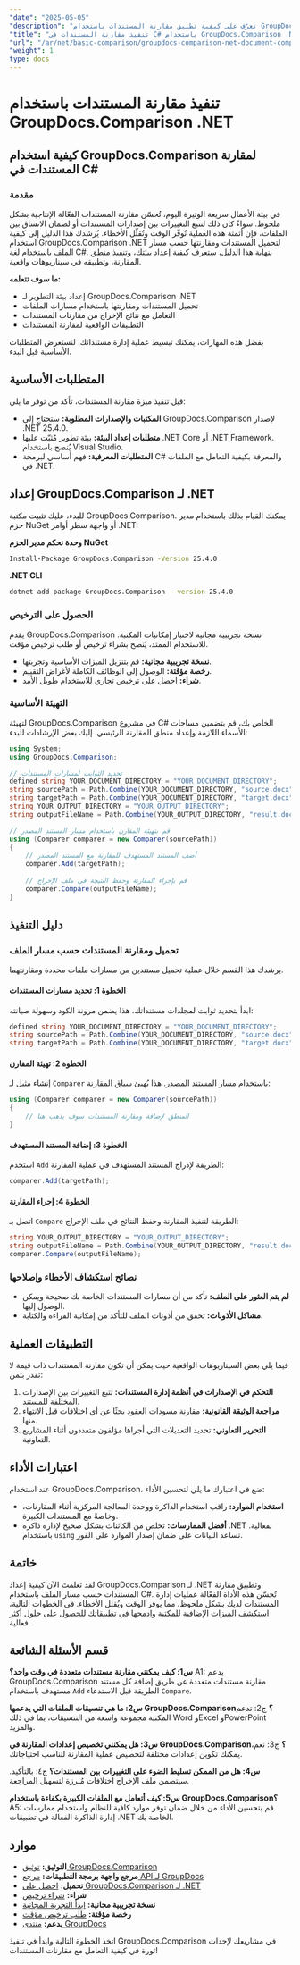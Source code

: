 ```yaml
---
"date": "2025-05-05"
"description": "تعرّف على كيفية تطبيق مقارنة المستندات باستخدام GroupDocs.Comparison لـ .NET بلغة C#. بسّط عملية إدارة مستنداتك ووفّر الوقت."
"title": "تنفيذ مقارنة المستندات في C# باستخدام GroupDocs.Comparison .NET - دليل خطوة بخطوة"
"url": "/ar/net/basic-comparison/groupdocs-comparison-net-document-comparison-csharp/"
"weight": 1
type: docs
---
```

# تنفيذ مقارنة المستندات باستخدام GroupDocs.Comparison .NET

## كيفية استخدام GroupDocs.Comparison لمقارنة المستندات في C# 

### مقدمة

في بيئة الأعمال سريعة الوتيرة اليوم، تُحسّن مقارنة المستندات الفعّالة الإنتاجية بشكل ملحوظ. سواءً كان ذلك لتتبع التغييرات بين إصدارات المستندات أو لضمان الاتساق بين الملفات، فإن أتمتة هذه العملية تُوفّر الوقت وتُقلّل الأخطاء. يُرشدك هذا الدليل إلى كيفية استخدام GroupDocs.Comparison .NET لتحميل المستندات ومقارنتها حسب مسار الملف باستخدام لغة C#. بنهاية هذا الدليل، ستعرف كيفية إعداد بيئتك، وتنفيذ منطق المقارنة، وتطبيقه في سيناريوهات واقعية.

**ما سوف تتعلمه:**
- إعداد بيئة التطوير لـ GroupDocs.Comparison .NET
- تحميل المستندات ومقارنتها باستخدام مسارات الملفات
- التعامل مع نتائج الإخراج من مقارنات المستندات
- التطبيقات الواقعية لمقارنة المستندات

بفضل هذه المهارات، يمكنك تبسيط عملية إدارة مستنداتك. لنستعرض المتطلبات الأساسية قبل البدء.

## المتطلبات الأساسية

قبل تنفيذ ميزة مقارنة المستندات، تأكد من توفر ما يلي:

- **المكتبات والإصدارات المطلوبة:** ستحتاج إلى GroupDocs.Comparison لإصدار .NET 25.4.0.
- **متطلبات إعداد البيئة:** بيئة تطوير مُثبّت عليها .NET Core أو .NET Framework. يُنصح باستخدام Visual Studio.
- **المتطلبات المعرفية:** فهم أساسي لبرمجة C# والمعرفة بكيفية التعامل مع الملفات في .NET.

## إعداد GroupDocs.Comparison لـ .NET

للبدء، عليك تثبيت مكتبة GroupDocs.Comparison. يمكنك القيام بذلك باستخدام مدير حزم NuGet أو واجهة سطر أوامر .NET:

**وحدة تحكم مدير الحزم NuGet**
```bash
Install-Package GroupDocs.Comparison -Version 25.4.0
```

**.NET CLI**
```bash
dotnet add package GroupDocs.Comparison --version 25.4.0
```

### الحصول على الترخيص

يقدم GroupDocs.Comparison نسخة تجريبية مجانية لاختبار إمكانيات المكتبة. للاستخدام الممتد، يُنصح بشراء ترخيص أو طلب ترخيص مؤقت.

- **نسخة تجريبية مجانية:** قم بتنزيل الميزات الأساسية وتجربتها.
- **رخصة مؤقتة:** الوصول إلى الوظائف الكاملة لأغراض التقييم.
- **شراء:** احصل على ترخيص تجاري للاستخدام طويل الأمد.

### التهيئة الأساسية

لتهيئة GroupDocs.Comparison في مشروع C# الخاص بك، قم بتضمين مساحات الأسماء اللازمة وإعداد منطق المقارنة الرئيسي. إليك بعض الإرشادات للبدء:

```csharp
using System;
using GroupDocs.Comparison;

// تحديد الثوابت لمسارات المستندات
defined string YOUR_DOCUMENT_DIRECTORY = "YOUR_DOCUMENT_DIRECTORY";
string sourcePath = Path.Combine(YOUR_DOCUMENT_DIRECTORY, "source.docx");
string targetPath = Path.Combine(YOUR_DOCUMENT_DIRECTORY, "target.docx");
string YOUR_OUTPUT_DIRECTORY = "YOUR_OUTPUT_DIRECTORY";
string outputFileName = Path.Combine(YOUR_OUTPUT_DIRECTORY, "result.docx");

// قم بتهيئة المقارن باستخدام مسار المستند المصدر
using (Comparer comparer = new Comparer(sourcePath))
{
    // أضف المستند المستهدف للمقارنة مع المستند المصدر
    comparer.Add(targetPath);
    
    // قم بإجراء المقارنة وحفظ النتيجة في ملف الإخراج
    comparer.Compare(outputFileName);
}
```

## دليل التنفيذ

### تحميل ومقارنة المستندات حسب مسار الملف

يرشدك هذا القسم خلال عملية تحميل مستندين من مسارات ملفات محددة ومقارنتهما.

#### الخطوة 1: تحديد مسارات المستندات

ابدأ بتحديد ثوابت لمجلدات مستنداتك. هذا يضمن مرونة الكود وسهولة صيانته:

```csharp
defined string YOUR_DOCUMENT_DIRECTORY = "YOUR_DOCUMENT_DIRECTORY";
string sourcePath = Path.Combine(YOUR_DOCUMENT_DIRECTORY, "source.docx");
string targetPath = Path.Combine(YOUR_DOCUMENT_DIRECTORY, "target.docx");
```

#### الخطوة 2: تهيئة المقارن

إنشاء مثيل لـ `Comparer` باستخدام مسار المستند المصدر. هذا يُهيئ سياق المقارنة:

```csharp
using (Comparer comparer = new Comparer(sourcePath))
{
    // المنطق لإضافة ومقارنة المستندات سوف يذهب هنا
}
```

#### الخطوة 3: إضافة المستند المستهدف

استخدم `Add` الطريقة لإدراج المستند المستهدف في عملية المقارنة:

```csharp
comparer.Add(targetPath);
```

#### الخطوة 4: إجراء المقارنة

اتصل بـ `Compare` الطريقة لتنفيذ المقارنة وحفظ النتائج في ملف الإخراج:

```csharp
string YOUR_OUTPUT_DIRECTORY = "YOUR_OUTPUT_DIRECTORY";
string outputFileName = Path.Combine(YOUR_OUTPUT_DIRECTORY, "result.docx");
comparer.Compare(outputFileName);
```

### نصائح استكشاف الأخطاء وإصلاحها
- **لم يتم العثور على الملف:** تأكد من أن مسارات المستندات الخاصة بك صحيحة ويمكن الوصول إليها.
- **مشاكل الأذونات:** تحقق من أذونات الملف للتأكد من إمكانية القراءة والكتابة.

## التطبيقات العملية

فيما يلي بعض السيناريوهات الواقعية حيث يمكن أن تكون مقارنة المستندات ذات قيمة لا تقدر بثمن:
1. **التحكم في الإصدارات في أنظمة إدارة المستندات:** تتبع التغييرات بين الإصدارات المختلفة للمستند.
2. **مراجعة الوثيقة القانونية:** مقارنة مسودات العقود بحثًا عن أي اختلافات قبل الانتهاء منها.
3. **التحرير التعاوني:** تحديد التعديلات التي أجراها مؤلفون متعددون أثناء المشاريع التعاونية.

## اعتبارات الأداء

عند استخدام GroupDocs.Comparison، ضع في اعتبارك ما يلي لتحسين الأداء:
- **استخدام الموارد:** راقب استخدام الذاكرة ووحدة المعالجة المركزية أثناء المقارنات، وخاصةً مع المستندات الكبيرة.
- **أفضل الممارسات:** تخلص من الكائنات بشكل صحيح لإدارة ذاكرة .NET بفعالية. باستخدام `using` تساعد البيانات على ضمان إصدار الموارد على الفور.

## خاتمة

لقد تعلمتَ الآن كيفية إعداد GroupDocs.Comparison لـ .NET وتطبيق مقارنة المستندات حسب مسار الملف باستخدام C#. تُحسّن هذه الأداة الفعّالة عمليات إدارة المستندات لديك بشكل ملحوظ، مما يوفر الوقت ويُقلل الأخطاء. في الخطوات التالية، استكشف الميزات الإضافية للمكتبة وادمجها في تطبيقاتك للحصول على حلول أكثر فعالية.

## قسم الأسئلة الشائعة

**س1: كيف يمكنني مقارنة مستندات متعددة في وقت واحد؟**
A1: يدعم GroupDocs.Comparison مقارنة مستندات متعددة عن طريق إضافة كل مستند مستهدف باستخدام `Add` الطريقة قبل الاستدعاء `Compare`.

**س2: ما هي تنسيقات الملفات التي يدعمها GroupDocs.Comparison؟**
ج2: تدعم المكتبة مجموعة واسعة من التنسيقات، بما في ذلك Word وExcel وPowerPoint والمزيد.

**س3: هل يمكنني تخصيص إعدادات المقارنة في GroupDocs.Comparison؟**
ج3: نعم، يمكنك تكوين إعدادات مختلفة لتخصيص عملية المقارنة لتناسب احتياجاتك.

**س4: هل من الممكن تسليط الضوء على التغييرات بين المستندات؟**
ج٤: بالتأكيد. سيتضمن ملف الإخراج اختلافات مُبرزة لتسهيل المراجعة.

**س5: كيف أتعامل مع الملفات الكبيرة بكفاءة باستخدام GroupDocs.Comparison؟**
A5: قم بتحسين الأداء من خلال ضمان توفر موارد كافية للنظام واستخدام ممارسات إدارة الذاكرة الفعالة في تطبيقات .NET الخاصة بك.

## موارد
- **التوثيق:** [توثيق GroupDocs.Comparison](https://docs.groupdocs.com/comparison/net/)
- **مرجع واجهة برمجة التطبيقات:** [مرجع API لـ GroupDocs](https://reference.groupdocs.com/comparison/net/)
- **تحميل:** [احصل على GroupDocs.Comparison لـ .NET](https://releases.groupdocs.com/comparison/net/)
- **شراء:** [شراء ترخيص](https://purchase.groupdocs.com/buy)
- **نسخة تجريبية مجانية:** [ابدأ التجربة المجانية](https://releases.groupdocs.com/comparison/net/)
- **رخصة مؤقتة:** [طلب ترخيص مؤقت](https://purchase.groupdocs.com/temporary-license/)
- **يدعم:** [منتدى GroupDocs](https://forum.groupdocs.com/c/comparison/)

اتخذ الخطوة التالية وابدأ في تنفيذ GroupDocs.Comparison في مشاريعك لإحداث ثورة في كيفية التعامل مع مقارنات المستندات!